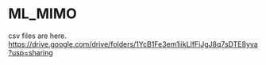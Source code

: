 # ML_MIMO

csv files are here.
https://drive.google.com/drive/folders/1YcB1Fe3em1iikLlfFiJgJ8q7sDTE8yva?usp=sharing
